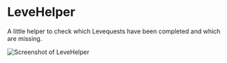 # LeveHelper

A little helper to check which Levequests have been completed and which are missing.

![Screenshot of LeveHelper](https://user-images.githubusercontent.com/96642047/180666496-de970d24-05e6-41ff-b539-79b87e29a4d2.png)
